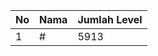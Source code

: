 | No | Nama            | Jumlah Level |
|----|-----------------|--------------|
| 1  | #    |    5913        |
